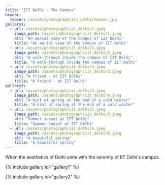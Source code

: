 ```yaml
---
title: "IIT Delhi - The Campus"
header:
  teaser: /assets/photograph/iit_delhi/teaser.jpg
gallery1:
  - url: /assets/photograph/iit_delhi/1.jpeg
    image_path: /assets/photograph/iit_delhi/1.jpeg
    alt: "An aerial view of the campus of IIT Delhi"
    title: "An aerial view of the campus of IIT Delhi"
  - url: /assets/photograph/iit_delhi/2.jpeg
    image_path: /assets/photograph/iit_delhi/2.jpeg
    alt: "A walk-through inside the campus of IIT Delhi"
    title: "A walk-through inside the campus of IIT Delhi"
  - url: /assets/photograph/iit_delhi/3.jpeg
    image_path: /assets/photograph/iit_delhi/3.jpeg
    alt: "A friend - at IIT Delhi"
    title: "A friend - at IIT Delhi"
gallery2:
  - url: /assets/photograph/iit_delhi/4.jpeg
    image_path: /assets/photograph/iit_delhi/4.jpeg
    alt: "A hint of spring at the end of a cold winter"
    title: "A hint of spring at the end of a cold winter"
  - url: /assets/photograph/iit_delhi/5.jpeg
    image_path: /assets/photograph/iit_delhi/5.jpeg
    alt: "Summer sunset at IIT Delhi"
    title: "Summer sunset at IIT Delhi"
  - url: /assets/photograph/iit_delhi/6.jpeg
    image_path: /assets/photograph/iit_delhi/6.jpeg
    alt: "A beautiful spring"
    title: "A beautiful spring"
---
```

When the aesthetics of Delhi unite with the serenity of IIT Delhi's campus.

{% include gallery id="gallery1" %}

{% include gallery id="gallery2" %}
